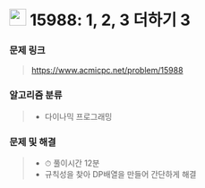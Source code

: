 # <img src="https://d2gd6pc034wcta.cloudfront.net/tier/9.svg" width="30">  15988: 1, 2, 3 더하기 3

### 문제 링크

> https://www.acmicpc.net/problem/15988



### 알고리즘 분류

>- 다이나믹 프로그래밍



### 문제 및 해결

>- ⏱ 풀이시간 12분
>- 규칙성을 찾아 DP배열을 만들어 간단하게 해결

